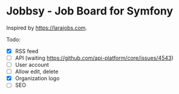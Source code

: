 Jobbsy - Job Board for Symfony
====================================

Inspired by https://larajobs.com.

Todo:

- [x] RSS feed
- [ ] API (waiting https://github.com/api-platform/core/issues/4543)
- [ ] User account
- [ ] Allow edit, delete
- [x] Organization logo
- [ ] SEO
